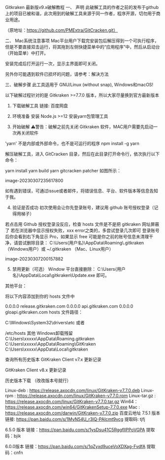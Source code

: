 Gitkraken 最新版v9.x破解教程
一、 声明
此破解工具的作者之前的发布于github上的项目已被和谐，此次用到的破解工具来源于同一作者，程序开源，切勿用于商业用途。

（原地址：https://github.com/PMExtra/GitCracken.git）

二、 Mac系统注意事项
Mac平台用户下载完安装包后解压得到一个可执行程序，但是不要直接双击运行，将其拖到左侧快捷菜单中的“应用程序”中，然后从启动台（开始菜单）中打开。

安装完成后打开运行一次，显示主界面即可关闭。

另外你可能遇到软件已损坏的问题，请参考：解决方法

三、破解步骤
此工具适用于 GNU/Linux (without snap), Windows和macOS!

以下破解过程针对的是 Gitkraken >=7.7.0 版本，所以大家尽量换到官方最新版本

1. 下载破解工具
链接: 百度网盘

2. 环境准备
安装 Node.js >=12
安装yarn包管理工具
3. 开始破解
⚠️警告：破解之前先关闭 Gitkraken 软件，MAC用户需要先启动一次再关闭软件

'yarn' 不是内部或外部命令，也不是可运行的程序
npm install -g yarn

解压破解工具，进入 GitCracken 目录，然后在此目录打开命令行，依次执行以下命令：

yarn install
yarn build
yarn gitcracken patcher
如图所示：

image-20230307235617800

如有遇到错误，可通过issue或者邮件，将错误信息、平台、软件版本等信息告知于我。

4. 验证是否成功
初次使用会让你先登录账号，建议用 github 账号授权登录（记得用梯子）

若点击用 Github 授权登录没反应，检查 hosts 文件是不是把 gitkraken 网址屏蔽了
若在浏览器中显示授权失败，xxx error之类的，多尝试登录几次即可
登录账号后你会看到右下角显示 Pro，如果显示 free 可能是你之前的账号信息未清理干净，请尝试删除目录： C:\Users\{用户名}\AppData\Roaming\\.gitkraken （Windows用户）或 ~/.gitkraken （Mac、Linux用户）

image-20230307200157882

5. 禁用更新（可选）
Window 平台直接删除： C:\Users\{用户名}\AppData\Local\gitkraken\Update.exe 即可。

其他平台：

将以下内容添加到你的 hosts 文件中

0.0.0.0 release.gitkraken.com
0.0.0.0 api.gitkraken.com
0.0.0.0 gloapi.gitkraken.com
hosts 文件路径：

C:\Windows\System32\drivers\etc
或者

/etc/hosts
其他
Windows卸载残留
C:\Users\xxxxx\AppData\Roaming\.gitkraken C:\Users\xxxxx\AppData\Roaming\GitKraken C:\Users\xxxxx\AppData\Local\gitkraken

查询所有历史版本
GitKraken Client v7.x 更新记录

GitKraken Client v8.x 更新记录

历史版本下载
（改改版本号就行）

Linux-deb : https://release.axocdn.com/linux/GitKraken-v7.7.0.deb
Linux-rpm : https://release.axocdn.com/linux/GitKraken-v7.7.0.rpm
Linux-tar.gz : https://release.axocdn.com/linux/GitKraken-v7.7.0.tar.gz
Win64： https://release.axocdn.com/win64/GitKrakenSetup-7.7.0.exe
Mac : https://release.axocdn.com/darwin/GitKraken-v7.7.0.zip
百度云地址
7.5.1 版本 链接: https://pan.baidu.com/s/1MyN54U_r3lQ-PAIcmt9vcg 提取码: tjfj

6.5.0 版本 链接：https://pan.baidu.com/s/1ysDsu41C5RggfllPPoVGPA 提取码：bjik

6.0.0版本 链接：https://pan.baidu.com/s/1qZyxd9uceVoXDXag-FvdfA 提取码：cnfn
